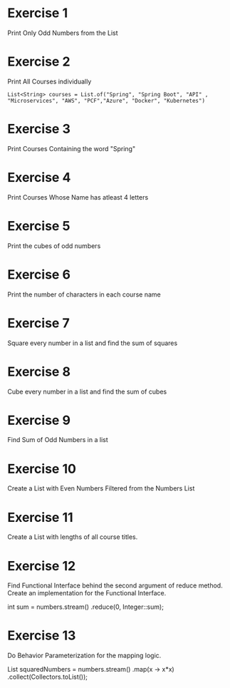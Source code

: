 # Exercise 1

Print Only Odd Numbers from the List

# Exercise 2

Print All Courses individually

`List<String> courses = List.of("Spring", "Spring Boot", "API" , "Microservices", "AWS", "PCF","Azure", "Docker", "Kubernetes")`

# Exercise 3

Print Courses Containing the word "Spring"

# Exercise 4

Print Courses Whose Name has atleast 4 letters

# Exercise 5

Print the cubes of odd numbers

# Exercise 6

Print the number of characters in each course name


# Exercise 7

Square every number in a list and find the sum of squares

# Exercise 8 

Cube every number in a list and find the sum of cubes

# Exercise 9 

Find Sum of Odd Numbers in a list

# Exercise 10

Create a List with Even Numbers Filtered from the Numbers List

# Exercise 11

Create a List with lengths of all course titles.

# Exercise 12

Find Functional Interface behind the second argument of reduce method. Create an implementation for the Functional Interface.

int sum = numbers.stream()
	.reduce(0, Integer::sum);

# Exercise 13

Do Behavior Parameterization for the mapping logic.

List<Integer> squaredNumbers =  numbers.stream()
									   .map(x -> x*x)
									   .collect(Collectors.toList());

